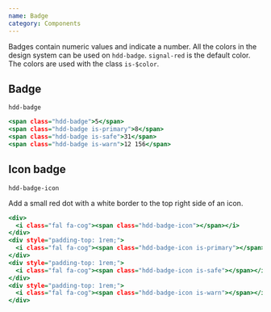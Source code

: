 ```yaml
---
name: Badge
category: Components
---
```


Badges contain numeric values and indicate a number. All the colors in the design system can be used on `hdd-badge`. `signal-red` is the default color. The colors are used with the class `is-$color`.

## Badge
`hdd-badge`


```badge.html
<span class="hdd-badge">5</span>
<span class="hdd-badge is-primary">8</span>
<span class="hdd-badge is-safe">31</span>
<span class="hdd-badge is-warn">12 156</span>
```


## Icon badge
`hdd-badge-icon`

Add a small red dot with a white border to the top right side of an icon.

```badge-icon.html
<div>
  <i class="fal fa-cog"><span class="hdd-badge-icon"></span></i>
</div>
<div style="padding-top: 1rem;">
  <i class="fal fa-cog"><span class="hdd-badge-icon is-primary"></span></i>
</div>
<div style="padding-top: 1rem;">
  <i class="fal fa-cog"><span class="hdd-badge-icon is-safe"></span></i>
</div>
<div style="padding-top: 1rem;">
  <i class="fal fa-cog"><span class="hdd-badge-icon is-warn"></span></i>
</div>
```